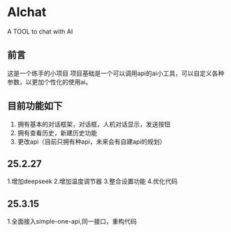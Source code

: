 # AIchat
 A TOOL to chat with AI
## 前言
这是一个练手的小项目
项目基础是一个可以调用api的ai小工具，可以自定义各种参数，以更加个性化的使用ai。
## 目前功能如下
1. 拥有基本的对话框架，对话框，人机对话显示，发送按钮
2. 拥有查看历史，新建历史功能
3. 更改api（目前只拥有种api，未来会有自建api的规划）
## 25.2.27
1.增加deepseek
2.增加温度调节器
3.整合设置功能
4.优化代码
## 25.3.15
1.全面接入simple-one-api,同一接口，重构代码
##
